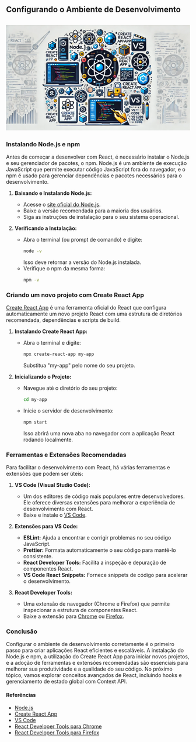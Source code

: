 ## Configurando o Ambiente de Desenvolvimento
![Componentes, Estado, e Props](https://raw.githubusercontent.com/leorodriguesdev/artigos-react-react-native/main/images/1-instalando-node-npm.webp)
---
### Instalando Node.js e npm

Antes de começar a desenvolver com React, é necessário instalar o Node.js e seu gerenciador de pacotes, o npm. Node.js é um ambiente de execução JavaScript que permite executar código JavaScript fora do navegador, e o npm é usado para gerenciar dependências e pacotes necessários para o desenvolvimento.

1. **Baixando e Instalando Node.js:**
   - Acesse o [site oficial do Node.js](https://nodejs.org/).
   - Baixe a versão recomendada para a maioria dos usuários.
   - Siga as instruções de instalação para o seu sistema operacional.

2. **Verificando a Instalação:**
   - Abra o terminal (ou prompt de comando) e digite:
     ```bash
     node -v
     ```
     Isso deve retornar a versão do Node.js instalada.
   - Verifique o npm da mesma forma:
     ```bash
     npm -v
     ```

### Criando um novo projeto com Create React App

[Create React App](https://create-react-app.dev/) é uma ferramenta oficial do React que configura automaticamente um novo projeto React com uma estrutura de diretórios recomendada, dependências e scripts de build.

1. **Instalando Create React App:**
   - Abra o terminal e digite:
     ```bash
     npx create-react-app my-app
     ```
     Substitua "my-app" pelo nome do seu projeto.

2. **Inicializando o Projeto:**
   - Navegue até o diretório do seu projeto:
     ```bash
     cd my-app
     ```
   - Inicie o servidor de desenvolvimento:
     ```bash
     npm start
     ```
     Isso abrirá uma nova aba no navegador com a aplicação React rodando localmente.

### Ferramentas e Extensões Recomendadas

Para facilitar o desenvolvimento com React, há várias ferramentas e extensões que podem ser úteis:

1. **VS Code (Visual Studio Code):**
   - Um dos editores de código mais populares entre desenvolvedores. Ele oferece diversas extensões para melhorar a experiência de desenvolvimento com React.
   - Baixe e instale o [VS Code](https://code.visualstudio.com/).

2. **Extensões para VS Code:**
   - **ESLint:** Ajuda a encontrar e corrigir problemas no seu código JavaScript.
   - **Prettier:** Formata automaticamente o seu código para mantê-lo consistente.
   - **React Developer Tools:** Facilita a inspeção e depuração de componentes React.
   - **VS Code React Snippets:** Fornece snippets de código para acelerar o desenvolvimento.

3. **React Developer Tools:**
   - Uma extensão de navegador (Chrome e Firefox) que permite inspecionar a estrutura de componentes React.
   - Baixe a extensão para [Chrome](https://chrome.google.com/webstore/detail/react-developer-tools) ou [Firefox](https://addons.mozilla.org/en-US/firefox/addon/react-devtools/).

### Conclusão

Configurar o ambiente de desenvolvimento corretamente é o primeiro passo para criar aplicações React eficientes e escaláveis. A instalação do Node.js e npm, a utilização do Create React App para iniciar novos projetos, e a adoção de ferramentas e extensões recomendadas são essenciais para melhorar sua produtividade e a qualidade do seu código. No próximo tópico, vamos explorar conceitos avançados de React, incluindo hooks e gerenciamento de estado global com Context API.

#### Referências
- [Node.js](https://nodejs.org/)
- [Create React App](https://create-react-app.dev/)
- [VS Code](https://code.visualstudio.com/)
- [React Developer Tools para Chrome](https://chrome.google.com/webstore/detail/react-developer-tools)
- [React Developer Tools para Firefox](https://addons.mozilla.org/en-US/firefox/addon/react-devtools/)